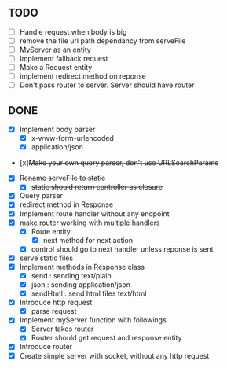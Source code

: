 ## TODO

- [ ] Handle request when body is big
- [ ] remove the file url path dependancy from serveFile
- [ ] MyServer as an entity
- [ ] Implement fallback request
- [ ] Make a Request entity
- [ ] implement redirect method on reponse
- [ ] Don't pass router to server. Server should have router

## DONE

- [x] Implement body parser
  - [x] x-www-form-urlencoded
  - [x] application/json
- [x]~~Make your own query parser, don't use URLSearchParams~~
- [x] ~~Rename serveFile to static~~
  - [x] ~~static should return controller as closure~~
- [x] Query parser
- [x] redirect method in Response
- [x] Implement route handler without any endpoint
- [x] make router working with multiple handlers
  - [x] Route entity
    - [x] next method for next action
  - [x] control should go to next handler unless reponse is sent
- [x] serve static files
- [x] Implement methods in Response class
  - [x] send : sending text/plain
  - [x] json : sending application/json
  - [x] sendHtml : send html files text/html
- [x] Introduce http request
  - [x] parse request
- [x] Implement myServer function with followings
  - [x] Server takes router
  - [x] Router should get request and response entity
- [x] Introduce router
- [x] Create simple server with socket, without any http request

